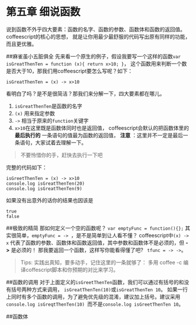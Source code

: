 第五章 细说函数
==

说到函数不外乎四大要素：函数的名字、函数的参数、函数体和函数的返回值。coffeescript的核心的思想，
就是让你用最少最舒服的代码写出原有同样的功能，
而且更优雅。

##麻雀虽小五脏俱全
先来看一个原生的例子，假设我要写一个这样的函数`var isGreatThenTen = function (x){ return x>10; }`，
这个函数用来判断一个数是否大于10，那我们用coffeescript要怎么写呢？如下：

    isGreatThenTen = (x) -> x>10

看明白了吗？是不是很简洁？那我们来分解一下，四大要素都在哪儿。

1. `isGreatThenTen`是函数的名字
2. `(x)` 用来指定参数
3. `->` 相当于原来的`function`关键字
4. `x>10`在这里既是函数体同时也是返回值， coffeescript会默认的把函数体里的 **最后执行的** 一条语句的值最为函数的返回值， **注意** ：这里并不一定是最后一条语句，大家试着去理解一下。

> 不要怜惜你的手，赶快去执行一下吧

完整的代码如下：

    isGreetThenTen = (x) -> x>10
    console.log isGreatThenTen(20)
    console.log isGreatThenTen(9)
如果没有出意外的话你的结果也因该是

    true
    false

##极致的精简
那如何定义一个空的函数呢？ `var emptyFunc = function(){};`
其实很简单，`emptyFunc = -> `，是不是简单到让人看不懂？
coffeescript中`(x) -> x` 代表了函数的参数、函数体和函数返回值，其中参数和函数体不是必须的，但 **->** 是必须的！
那我要返回一个函数，这样写你能看得懂了吧? ` tfunc = -> ->`。

> Tips: 实践出真知，要多动手，记住这里的一条就够了： 多用 coffee -c 编译coffescript脚本和你预期的对比来学习。

##函数的调用
对于上面定义的`isGreetThenTen`函数，我们可以通过有括号的和没有括号两种方式来调用， `isGreatThenTen(10)`或`isGreatThenTen 10`。
如果一行上同时有多个函数的调用，为了避免优先级的混淆，建议加上括号。建议采用`console.log isGreqtThenTen(10) `而不是`console.log isGreetThenTen 10`。

##函数体
